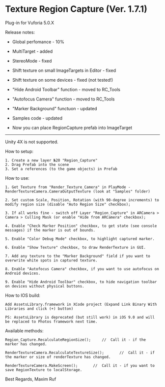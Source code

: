 # Texture Region Capture (Ver. 1.7.1)
Plug-in for Vuforia 5.0.X

Release notes:  

* Global perfomance - 10%

* MultiTarget - added
* StereoMode - fixed

* Shift texture on small ImageTargets in Editor - fixed
* Shift texture on some devices - fixed (not tested!)

* "Hide Android Toolbar" function - moved to RC_Tools
* "Autofocus Camera" function - moved to RC_Tools
* "Marker Background" functuon - updated

* Samples code - updated

* Now you can place RegionCapture prefab into ImageTarget

---------------------------------------------------------------
Unity 4X is not supported.


How to setup:

	1. Create a new layer №20 "Region_Capture"
	2. Drag Prefab into the scene
	3. Set a references (to the game objects) in Prefab


How to use:

	1. Get Texture from "Render_Texture_Camera" in PlayMode - RenderTextureCamera.CameraOutputTexture (look at "Samples" folder)

	2. Set custom Scale, Position, Rotation (with 90-degree increments) to modify region size (disable "Auto Region Size" checkbox);
	
	3. If all works fine - switch off Layer "Region_Capture" in ARCamera > Camera > Culling Mask (or enable "Hide from ARCamera" checkbox);

	4. Enable "Check Marker Position" checkbox, to get state (see console messages) if the marker is out of bounds.

	5. Enable "Color Debug Mode" checkbox, to highlight captured marker.

	6. Enable "Show Texture" checkbox, to draw RenderTexture in GUI.

	7. Add any texture to the "Marker Background" field if you want to overwrite white spots in captured texture.
	
	8. Enable "Autofocus Camera" checkbox, if you want to use autofocus on Android devices.

	9. Enable "Hide Android Toolbar" checkbox, to hide navigation toolbar on devices without physical buttons.


How to IOS build:

	Add AssetsLibrary.framework in XCode project (Expand Link Binary With Libraries and click (+) button)

	PS: AssetsLibrary is deprecated (but still work) in iOS 9.0 and will be replaced to Photos framework next time.



Available methods:

	Region_Capture.RecalculateRegionSize();		//	Call it - if the marker has changed.

	RenderTextureCamera.RecalculateTextureSize();		//	Call it - if the marker or size of renderTexture has changed.

	RenderTextureCamera.MakeScreen();		//	Call it - if you want to save RegionTexture to localStorage.


  Best Regards, Maxim Ruf
